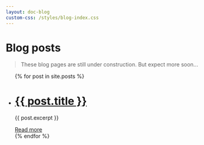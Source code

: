 ```yaml
---
layout: doc-blog
custom-css: /styles/blog-index.css
---
```

<h1> Blog posts </h1>

> These blog pages are still under construction.  But expect more soon...

<ul>
  {% for post in site.posts %}
    <li class="blog-item"  >
      <div class="blog-excerpt">
	      <h1><a href="{{ post.permalink }}">{{ post.title }}</a></h1>
	      <p>{{ post.excerpt }}</p>
	      <a href="{{ post.url }}" title="Read more" class="btn blog-btn">Read more</a>  
	    </div>   
    </li>
  {% endfor %}
</ul>

 